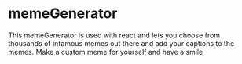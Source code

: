 # memeGenerator
This memeGenerator is used with react and lets you choose from thousands of infamous memes out there and add your captions to the memes.
Make a custom meme for yourself and have a smile 
